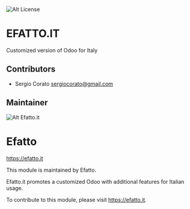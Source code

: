 ![Alt License](https://img.shields.io/badge/licence-AGPL--3-blue.svg) 


EFATTO.IT
====================================

Customized version of Odoo for Italy


Contributors
------------

* Sergio Corato <sergiocorato@gmail.com>

Maintainer
----------

![Alt Efatto.it](https://efatto.it/wp-content/uploads/2017/05/eFattoitacle.png "https://efatto.it") 

Efatto
=======================

https://efatto.it

This module is maintained by Efatto.

Efatto.it promotes a customized Odoo with additional features for Italian usage.

To contribute to this module, please visit https://efatto.it.
